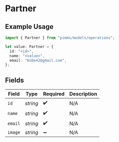 # Partner

## Example Usage

```typescript
import { Partner } from "pimms/models/operations";

let value: Partner = {
  id: "<id>",
  name: "<value>",
  email: "Kobe42@gmail.com",
};
```

## Fields

| Field              | Type               | Required           | Description        |
| ------------------ | ------------------ | ------------------ | ------------------ |
| `id`               | *string*           | :heavy_check_mark: | N/A                |
| `name`             | *string*           | :heavy_check_mark: | N/A                |
| `email`            | *string*           | :heavy_check_mark: | N/A                |
| `image`            | *string*           | :heavy_minus_sign: | N/A                |